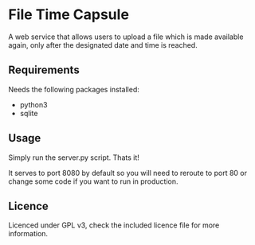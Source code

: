 # File Time Capsule

A web service that allows users to upload a file which is made available again, only after the designated date and time is reached.

## Requirements

Needs the following packages installed:

*   python3
*   sqlite

## Usage

Simply run the server.py script. Thats it!

It serves to port 8080 by default so you will need to reroute to port 80 or change some code if you want to run in production.

## Licence

Licenced under GPL v3, check the included licence file for more information.
